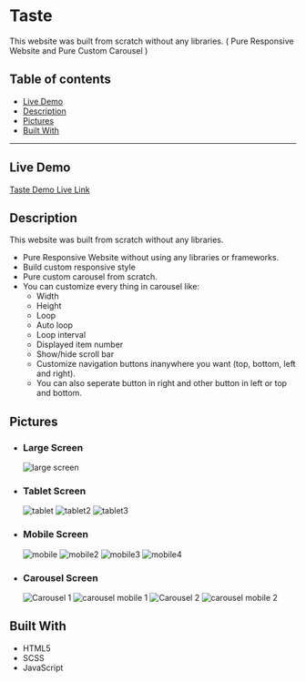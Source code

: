 # Taste

This website was built from scratch without any libraries. ( Pure Responsive Website and Pure Custom Carousel )

## Table of contents

- [Live Demo](#live-demo)
- [Description](#description)
- [Pictures](#pictures)
- [Built With](#built-with)

---

## Live Demo

[Taste Demo Live Link](https://mhmadrashd.github.io/Taste/)

## Description

This website was built from scratch without any libraries.

- Pure Responsive Website without using any libraries or frameworks.
- Build custom responsive style
- Pure custom carousel from scratch.
- You can customize every thing in carousel like:
  - Width
  - Height
  - Loop
  - Auto loop
  - Loop interval
  - Displayed item number
  - Show/hide scroll bar
  - Customize navigation buttons inanywhere you want (top, bottom, left and right).
  - You can also seperate button in right and other button in left or top and bottom.

## Pictures

- ### Large Screen

  ![large screen](https://user-images.githubusercontent.com/17671723/191764863-aeedd2a1-60a1-40ee-91cd-ddd0f2709a08.png)

- ### Tablet Screen

  ![tablet](https://user-images.githubusercontent.com/17671723/191766988-202a36f0-7665-4a74-bcfd-06e13bbb8bb1.png)
  ![tablet2](https://user-images.githubusercontent.com/17671723/191767010-d0ca5832-3447-4ff5-8b73-77e322776fdd.png)
  ![tablet3](https://user-images.githubusercontent.com/17671723/191767024-d0b0c67c-fcdd-411b-9bc8-028f04ceaf90.png)

- ### Mobile Screen

  ![mobile](https://user-images.githubusercontent.com/17671723/191767064-1aa48591-e0f4-4d3d-adbc-6fb42071640e.png)
  ![mobile2](https://user-images.githubusercontent.com/17671723/191767075-546f3e36-803f-42a5-a36f-6dd7daec1513.png)
  ![mobile3](https://user-images.githubusercontent.com/17671723/191767089-511840eb-c5d0-41b2-8411-a277b46b788d.png)
  ![mobile4](https://user-images.githubusercontent.com/17671723/191767101-0313d524-200a-4c8a-a490-4270d8620c66.png)

- ### Carousel Screen
  ![Carousel 1](https://user-images.githubusercontent.com/17671723/191764955-77858625-f35c-4536-bb02-b99c8f95f86e.png)
  ![carousel mobile 1](https://user-images.githubusercontent.com/17671723/191765299-72e5a0c7-dc89-481f-a9cb-6447d8120c0d.png)
  ![Carousel 2](https://user-images.githubusercontent.com/17671723/191764965-d9441e57-21f8-48fd-bb44-6fed3b315dbc.png)
  ![carousel mobile 2](https://user-images.githubusercontent.com/17671723/191765310-c983d503-085d-42f4-a202-5e55374cb16c.png)

## Built With

- HTML5
- SCSS
- JavaScript
